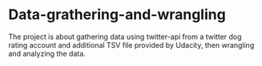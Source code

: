 # Data-grathering-and-wrangling
The project is about gathering data using twitter-api from a twitter dog rating account and additional TSV file provided by Udacity, then wrangling and analyzing the data.
